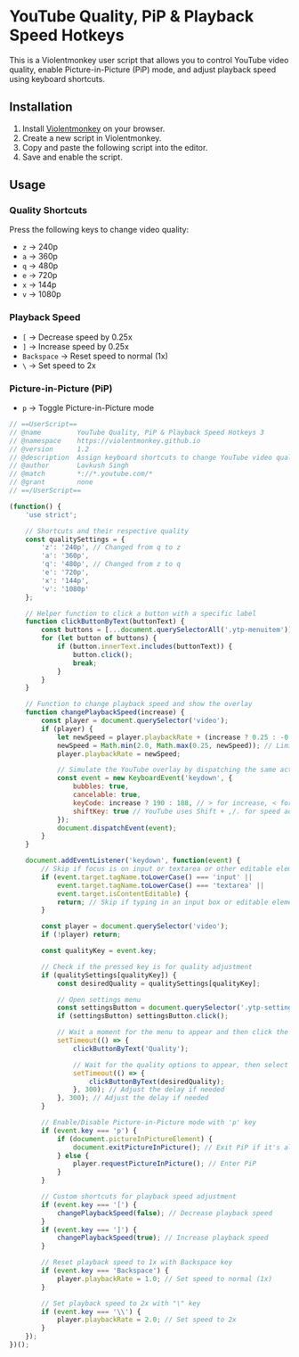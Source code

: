 # YouTube Quality, PiP & Playback Speed Hotkeys

This is a Violentmonkey user script that allows you to control YouTube video quality, enable Picture-in-Picture (PiP) mode, and adjust playback speed using keyboard shortcuts.

## Installation

1. Install [Violentmonkey](https://violentmonkey.github.io) on your browser.
2. Create a new script in Violentmonkey.
3. Copy and paste the following script into the editor.
4. Save and enable the script.

## Usage

### Quality Shortcuts
Press the following keys to change video quality:
- `z` → 240p
- `a` → 360p
- `q` → 480p
- `e` → 720p
- `x` → 144p
- `v` → 1080p

### Playback Speed
- `[` → Decrease speed by 0.25x
- `]` → Increase speed by 0.25x
- `Backspace` → Reset speed to normal (1x)
- `\` → Set speed to 2x

### Picture-in-Picture (PiP)
- `p` → Toggle Picture-in-Picture mode

```javascript
// ==UserScript==
// @name         YouTube Quality, PiP & Playback Speed Hotkeys 3
// @namespace    https://violentmonkey.github.io
// @version      1.2
// @description  Assign keyboard shortcuts to change YouTube video quality, enable PiP mode, and adjust playback speed with overlay
// @author       Lavkush Singh
// @match        *://*.youtube.com/*
// @grant        none
// ==/UserScript==

(function() {
    'use strict';

    // Shortcuts and their respective quality
    const qualitySettings = {
        'z': '240p', // Changed from q to z
        'a': '360p',
        'q': '480p', // Changed from z to q
        'e': '720p',
        'x': '144p',
        'v': '1080p'
    };

    // Helper function to click a button with a specific label
    function clickButtonByText(buttonText) {
        const buttons = [...document.querySelectorAll('.ytp-menuitem')];
        for (let button of buttons) {
            if (button.innerText.includes(buttonText)) {
                button.click();
                break;
            }
        }
    }

    // Function to change playback speed and show the overlay
    function changePlaybackSpeed(increase) {
        const player = document.querySelector('video');
        if (player) {
            let newSpeed = player.playbackRate + (increase ? 0.25 : -0.25);
            newSpeed = Math.min(2.0, Math.max(0.25, newSpeed)); // Limit speed between 0.25x and 2x
            player.playbackRate = newSpeed;

            // Simulate the YouTube overlay by dispatching the same action
            const event = new KeyboardEvent('keydown', {
                bubbles: true,
                cancelable: true,
                keyCode: increase ? 190 : 188, // > for increase, < for decrease (these are the default keys)
                shiftKey: true // YouTube uses Shift + ,/. for speed adjustment
            });
            document.dispatchEvent(event);
        }
    }

    document.addEventListener('keydown', function(event) {
        // Skip if focus is on input or textarea or other editable elements
        if (event.target.tagName.toLowerCase() === 'input' ||
            event.target.tagName.toLowerCase() === 'textarea' ||
            event.target.isContentEditable) {
            return; // Skip if typing in an input box or editable element
        }

        const player = document.querySelector('video');
        if (!player) return;

        const qualityKey = event.key;

        // Check if the pressed key is for quality adjustment
        if (qualitySettings[qualityKey]) {
            const desiredQuality = qualitySettings[qualityKey];

            // Open settings menu
            const settingsButton = document.querySelector('.ytp-settings-button');
            if (settingsButton) settingsButton.click();

            // Wait a moment for the menu to appear and then click the "Quality" option
            setTimeout(() => {
                clickButtonByText('Quality');

                // Wait for the quality options to appear, then select the desired quality
                setTimeout(() => {
                    clickButtonByText(desiredQuality);
                }, 300); // Adjust the delay if needed
            }, 300); // Adjust the delay if needed
        }

        // Enable/Disable Picture-in-Picture mode with 'p' key
        if (event.key === 'p') {
            if (document.pictureInPictureElement) {
                document.exitPictureInPicture(); // Exit PiP if it's already enabled
            } else {
                player.requestPictureInPicture(); // Enter PiP
            }
        }

        // Custom shortcuts for playback speed adjustment
        if (event.key === '[') {
            changePlaybackSpeed(false); // Decrease playback speed
        }
        if (event.key === ']') {
            changePlaybackSpeed(true); // Increase playback speed
        }

        // Reset playback speed to 1x with Backspace key
        if (event.key === 'Backspace') {
            player.playbackRate = 1.0; // Set speed to normal (1x)
        }

        // Set playback speed to 2x with "\" key
        if (event.key === '\\') {
            player.playbackRate = 2.0; // Set speed to 2x
        }
    });
})();
```
